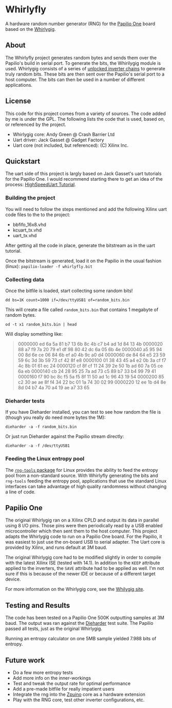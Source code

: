 # Whirlyfly

A hardware random number generator (RNG) for the
[Papilio One](www.papilio.cc) board based on the
[Whirlygig](http://warmcat.com/_wp/whirlygig-rng/).

## About

The Whirlyfly project generates random bytes and sends them over the
Papilio's build in serial port.  To generate the bits, the Whirilygig
module is used.  Whirlygig consists of a series of
[unlocked inverter chains](http://en.wikipedia.org/wiki/Ring_oscillator)
to generate truly random bits.  These bits are then sent over the
Papilio's serial port to a host computer.  The bits can then be used
in a number of different applications.

## License

This code for this project comes from a variety of sources.  The code
added by me is under the GPL.  The following lists the code that is
used, based on, or referenced by the project.

* Whirlygig core: Andy Green @ Crash Barrier Ltd
* Uart driver: Jack Gasset @ Gadget Factory
* Uart core (not included, but referenced): (C) Xilinx Inc.

## Quickstart

The uart side of this project is largly based on Jack Gasset's uart
tutorials for the Papilio One.  I would recommend starting there to
get an idea of the process: 
[HighSpeedUart Tutorial](http://papilio.cc/index.php?n=Papilio.HighSpeedUART).

### Building the project

You will need to follow the steps mentioned and add the following Xilinx
uart code files to the to the project:

* bbfifo_16x8.vhd
* kcuart_tx.vhd
* uart_tx.vhd

After getting all the code in place, generate the bitstream as in the
uart tutorial.

Once the bitstream is generated, load it on the Papilio in the usual
fashion (linux): `papilio-loader -f whirlyfly.bit`

### Collecting data

Once the bitfile is loaded, start collecting some random bits!

`dd bs=1K count=1000 if=/dev/ttyUSB1 of=random_bits.bin`

This will create a file called `random_bits.bin` that contains 1
megabyte of random bytes.

`od -t x1 random_bits.bin | head`

Will display something like:

> 0000000 ed 6a 5a 81 b7 13 6b 8c 4b c7 b4 ad 1d 84 13 4b
> 0000020 88 a7 f9 7a 20 79 e1 df 98 80 42 dc 6a 05 6b 4e
> 0000040 a5 95 94 00 8d 6e ce 06 84 6b ef a0 4b 9c a0 d4
> 0000060 de 84 64 e5 23 59 59 6c 3d 3b 59 73 cf 42 8f e8
> 0000100 01 38 43 45 a4 e2 0b 3a cf f7 4c 8b 01 61 ec 24
> 0000120 cf 8f cf 11 24 39 2e 50 1b ad 60 7a 05 ce 6a eb
> 0000140 cb 24 28 95 25 7a ad 73 c5 89 b7 33 b4 99 79 41
> 0000160 f7 90 bc 8c f5 5a f5 8f 11 50 ad 1c 96 43 19 54
> 0000200 85 c2 30 ae ae 8f f4 34 22 bc 01 1a 74 30 02 99
> 0000220 12 ee 1b d4 8e 8d 04 b7 4a 70 a4 19 ae a7 33 65

### Dieharder tests

If you have Dieharder installed, you can test to see how random the
file is (though you really do need more bytes the 1M):

`dieharder -a -f random_bits.bin`

Or just run Dieharder against the Papilio stream directly:

`dieharder -a -f /dev/ttyUSB1`

### Feeding the Linux entropy pool

The
[`rng-tools` package](http://sourceforge.net/projects/gkernel/files/rng-tools/)
for Linux provides the ability to feed the entropy pool from a
non-standard source.  With Whirlyfly generating the bits and
`rng-tools` feeding the entropy pool, applications that use the
standard Linux interfaces can take advantage of high quality
randomness without changing a line of code.

## Papilio One

The original Whirlygig ran on a Xilinx CPLD and output its data in
parallel using 8 I/O pins. Those pins were then periodically read by a
USB enabled microcontroller which then sent them to the host computer.
This project adapts the Whirlygig code to run on a Papilio One
board. For the Papilio, it was easiest to just use the on-board USB to
serial adapter.  The Uart core is provided by Xilinx, and runs default
at 3M baud.

The original Whirlygig core had to be modified slightly in order to
compile with the latest Xilinx ISE (tested with 14.1).  In addition to
the `KEEP` attribute applied to the inverters, the `SAVE` attribute
had to be applied as well.  I'm not sure if this is because of the
newer IDE or because of a different target device.

For more information on the Whirlygig core, see the
[Whilygig site](http://warmcat.com/_wp/whirlygig-rng/).

## Testing and Results

The code has been tested on a Papilio One 500K outputting samples at
3M baud.  The output was ran against the
[Dieharder](http://www.phy.duke.edu/~rgb/General/dieharder.php) test
suite.  The Papilio passed all tests, just as the original Whirlygig.

Running an entropy calculator on one 5MB sample yielded 7.988
bits of entropy.

## Future work

* Do a few more entropy tests
* Add more info on the inner-workings
* Test and tweak the output rate for optimal performance
* Add a pre-made bitfile for really impatient users
* Integrate the rng into the
    [Zpuino](http://www.alvie.com/zpuino/index.html) core as a
    hardware extension
* Play with the RNG core, test other inverter configurations, etc.

